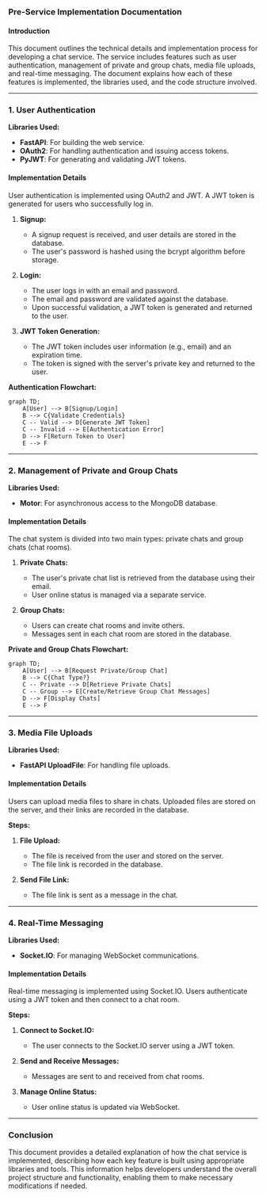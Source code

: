 ### Pre-Service Implementation Documentation

#### Introduction

This document outlines the technical details and implementation process for developing a chat service. The service
includes features such as user authentication, management of private and group chats, media file uploads, and real-time
messaging. The document explains how each of these features is implemented, the libraries used, and the code structure
involved.

---

### 1. User Authentication

**Libraries Used:**

- **FastAPI**: For building the web service.
- **OAuth2**: For handling authentication and issuing access tokens.
- **PyJWT**: For generating and validating JWT tokens.

#### Implementation Details

User authentication is implemented using OAuth2 and JWT. A JWT token is generated for users who successfully log in.

1. **Signup:**
    - A signup request is received, and user details are stored in the database.
    - The user's password is hashed using the bcrypt algorithm before storage.

2. **Login:**
    - The user logs in with an email and password.
    - The email and password are validated against the database.
    - Upon successful validation, a JWT token is generated and returned to the user.

3. **JWT Token Generation:**
    - The JWT token includes user information (e.g., email) and an expiration time.
    - The token is signed with the server's private key and returned to the user.

**Authentication Flowchart:**

```mermaid
graph TD;
    A[User] --> B[Signup/Login]
    B --> C{Validate Credentials}
    C -- Valid --> D[Generate JWT Token]
    C -- Invalid --> E[Authentication Error]
    D --> F[Return Token to User]
    E --> F
```

---

### 2. Management of Private and Group Chats

**Libraries Used:**

- **Motor**: For asynchronous access to the MongoDB database.

#### Implementation Details

The chat system is divided into two main types: private chats and group chats (chat rooms).

1. **Private Chats:**
    - The user's private chat list is retrieved from the database using their email.
    - User online status is managed via a separate service.

2. **Group Chats:**
    - Users can create chat rooms and invite others.
    - Messages sent in each chat room are stored in the database.

**Private and Group Chats Flowchart:**

```mermaid
graph TD;
    A[User] --> B[Request Private/Group Chat]
    B --> C{Chat Type?}
    C -- Private --> D[Retrieve Private Chats]
    C -- Group --> E[Create/Retrieve Group Chat Messages]
    D --> F[Display Chats]
    E --> F
```

---

### 3. Media File Uploads

**Libraries Used:**

- **FastAPI UploadFile**: For handling file uploads.

#### Implementation Details

Users can upload media files to share in chats. Uploaded files are stored on the server, and their links are recorded in
the database.

**Steps:**

1. **File Upload:**
    - The file is received from the user and stored on the server.
    - The file link is recorded in the database.

2. **Send File Link:**
    - The file link is sent as a message in the chat.

---

### 4. Real-Time Messaging

**Libraries Used:**

- **Socket.IO**: For managing WebSocket communications.

#### Implementation Details

Real-time messaging is implemented using Socket.IO. Users authenticate using a JWT token and then connect to a chat
room.

**Steps:**

1. **Connect to Socket.IO:**
    - The user connects to the Socket.IO server using a JWT token.

2. **Send and Receive Messages:**
    - Messages are sent to and received from chat rooms.

3. **Manage Online Status:**
    - User online status is updated via WebSocket.

---

### Conclusion

This document provides a detailed explanation of how the chat service is implemented, describing how each key feature is
built using appropriate libraries and tools. This information helps developers understand the overall project structure
and functionality, enabling them to make necessary modifications if needed.